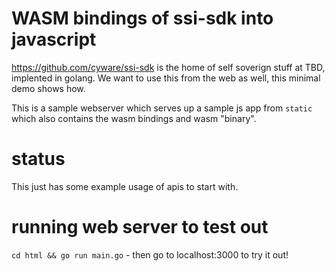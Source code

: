# WASM bindings of ssi-sdk into javascript

https://github.com/cyware/ssi-sdk is the home of self soverign stuff at TBD, implented in golang. 
We want to use this from the web as well, this minimal demo shows how.

This is a sample webserver which serves up a sample js app from `static` which also contains the wasm bindings and wasm "binary".

# status
This just has some example usage of apis to start with.

# running web server to test out

`cd html && go run main.go` - then go to localhost:3000 to try it out!


